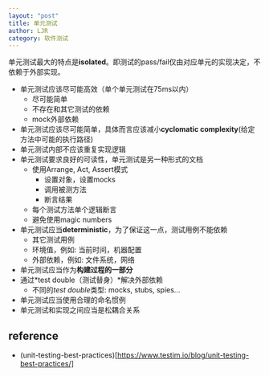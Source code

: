 ```yaml
---
layout: "post"
title: 单元测试
author: LJR
category: 软件测试
---
```


单元测试最大的特点是**isolated**。即测试的pass/fail仅由对应单元的实现决定，不依赖于外部实现。

+ 单元测试应该尽可能高效（单个单元测试在75ms以内）
  + 尽可能简单
  + 不存在和其它测试的依赖
  + mock外部依赖
+ 单元测试应该尽可能简单，具体而言应该减小**cyclomatic complexity**(给定方法中可能的执行路径)
+ 单元测试内部不应该重复实现逻辑
+ 单元测试要求良好的可读性，单元测试是另一种形式的文档
  + 使用Arrange, Act, Assert模式
    + 设置对象，设置mocks
    + 调用被测方法
    + 断言结果
  + 每个测试方法单个逻辑断言
  + 避免使用magic numbers
+ 单元测试应当**deterministic**，为了保证这一点，测试用例不能依赖
  + 其它测试用例
  + 环境值，例如: 当前时间，机器配置
  + 外部依赖，例如: 文件系统，网络
+ 单元测试应当作为**构建过程的一部分**
+ 通过*test double（测试替身）*解决外部依赖
  + 不同的*test double*类型: mocks, stubs, spies...
+ 单元测试应当使用合理的命名惯例
+ 单元测试和实现之间应当是松耦合关系

## reference

+ (unit-testing-best-practices)[https://www.testim.io/blog/unit-testing-best-practices/]
